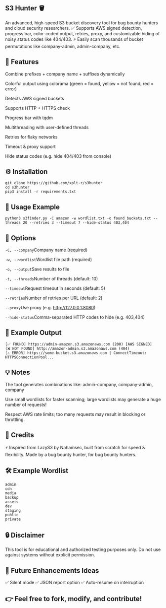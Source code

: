 ## S3 Hunter 🪣
An advanced, high-speed S3 bucket discovery tool for bug bounty hunters and cloud security researchers.
✅ Supports AWS signed detection, progress bar, color-coded output, retries, proxy, and customizable hiding of noisy status codes like 404/403.
⚡ Easily scan thousands of bucket permutations like company-admin, admin-company, etc.

## 🚀 Features
Combine prefixes + company name + suffixes dynamically

Colorful output using colorama (green = found, yellow = not found, red = error)

Detects AWS signed buckets

Supports HTTP + HTTPS check

Progress bar with tqdm

Multithreading with user-defined threads

Retries for flaky networks

Timeout & proxy support

Hide status codes (e.g. hide 404/403 from console)

## ⚙️ Installation
```
git clone https://github.com/xplt-r/s3hunter
cd s3hunter
pip3 install -r requirements.txt
```
## 📝 Usage Example
```
python3 s3finder.py -C amazon -w wordlist.txt -o found_buckets.txt --threads 20 --retries 3 --timeout 7 --hide-status 403,404
```
## 📌 Options
```-C, --company```Company name (required)

```-w, --wordlist```Wordlist file path (required)

```-o, --output```Save results to file

```-t, --threads```Number of threads (default: 10)

```--timeout```Request timeout in seconds (default: 5)

```--retries```Number of retries per URL (default: 2)

```--proxy```Use proxy (e.g. http://127.0.0.1:8080)

```--hide-status```Comma-separated HTTP codes to hide (e.g. 403,404)

## 🌟 Example Output
```
[✅ FOUND] https://admin-amazon.s3.amazonaws.com (200) [AWS SIGNED]
[❌ NOT FOUND] http://amazon-admin.s3.amazonaws.com (404)
[⚠️ ERROR] https://some-bucket.s3.amazonaws.com | ConnectTimeout: HTTPSConnectionPool...
```
## 💡 Notes
The tool generates combinations like:
admin-company, company-admin, company

Use small wordlists for faster scanning; large wordlists may generate a huge number of requests!

Respect AWS rate limits; too many requests may result in blocking or throttling.

## 👑 Credits
⚡ Inspired from LazyS3 by Nahamsec, built from scratch for speed & flexibility.
Made by a bug bounty hunter, for bug bounty hunters.

## 🛠 Example Wordlist
```
admin
cdn
media
backup
assets
dev
staging
public
private
```
## 🔒 Disclaimer
This tool is for educational and authorized testing purposes only.
Do not use against systems without explicit permission.

## 📌 Future Enhancements Ideas
✅ Silent mode
✅ JSON report option
✅ Auto-resume on interruption

## 👉 Feel free to fork, modify, and contribute!
